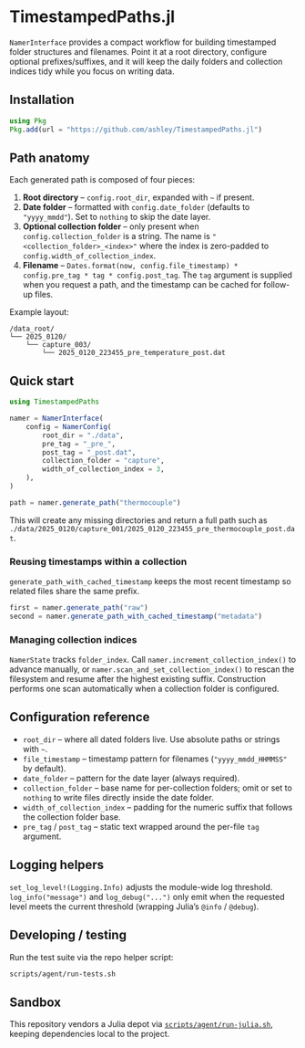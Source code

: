 # TimestampedPaths.jl

`NamerInterface` provides a compact workflow for building timestamped folder structures and filenames. Point it at a root directory, configure optional prefixes/suffixes, and it will keep the daily folders and collection indices tidy while you focus on writing data.

## Installation

```julia
using Pkg
Pkg.add(url = "https://github.com/ashley/TimestampedPaths.jl")
```

## Path anatomy

Each generated path is composed of four pieces:

1. **Root directory** – `config.root_dir`, expanded with `~` if present.
2. **Date folder** – formatted with `config.date_folder` (defaults to `"yyyy_mmdd"`). Set to `nothing` to skip the date layer.
3. **Optional collection folder** – only present when `config.collection_folder` is a string. The name is `"<collection_folder>_<index>"` where the index is zero-padded to `config.width_of_collection_index`.
4. **Filename** – `Dates.format(now, config.file_timestamp) * config.pre_tag * tag * config.post_tag`. The `tag` argument is supplied when you request a path, and the timestamp can be cached for follow-up files.

Example layout:

```
/data_root/
└── 2025_0120/
    └── capture_003/
        └── 2025_0120_223455_pre_temperature_post.dat
```

## Quick start

```julia
using TimestampedPaths

namer = NamerInterface(
    config = NamerConfig(
        root_dir = "./data",
        pre_tag = "_pre_",
        post_tag = "_post.dat",
        collection_folder = "capture",
        width_of_collection_index = 3,
    ),
)

path = namer.generate_path("thermocouple")
```

This will create any missing directories and return a full path such as
`./data/2025_0120/capture_001/2025_0120_223455_pre_thermocouple_post.dat`.

### Reusing timestamps within a collection

`generate_path_with_cached_timestamp` keeps the most recent timestamp so related files share the same prefix.

```julia
first = namer.generate_path("raw")
second = namer.generate_path_with_cached_timestamp("metadata")
```

### Managing collection indices

`NamerState` tracks `folder_index`. Call `namer.increment_collection_index()` to advance manually, or `namer.scan_and_set_collection_index()` to rescan the filesystem and resume after the highest existing suffix. Construction performs one scan automatically when a collection folder is configured.

## Configuration reference

- `root_dir` – where all dated folders live. Use absolute paths or strings with `~`.
- `file_timestamp` – timestamp pattern for filenames (`"yyyy_mmdd_HHMMSS"` by default).
- `date_folder` – pattern for the date layer (always required).
- `collection_folder` – base name for per-collection folders; omit or set to `nothing` to write files directly inside the date folder.
- `width_of_collection_index` – padding for the numeric suffix that follows the collection folder base.
- `pre_tag` / `post_tag` – static text wrapped around the per-file `tag` argument.

## Logging helpers

`set_log_level!(Logging.Info)` adjusts the module-wide log threshold. `log_info("message")` and `log_debug("...")` only emit when the requested level meets the current threshold (wrapping Julia’s `@info` / `@debug`).

## Developing / testing

Run the test suite via the repo helper script:

```bash
scripts/agent/run-tests.sh
```

## Sandbox

This repository vendors a Julia depot via [`scripts/agent/run-julia.sh`](scripts/agent/run-julia.sh), keeping dependencies local to the project.
